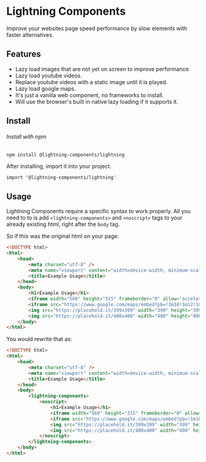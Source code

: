 # Lightning Components

Improve your websites page speed performance by slow elements with faster alternatives.

## Features

- Lazy load images that are not yet on screen to improve performance.
- Lazy load youtube videos.
- Replace youtube videos with a static image until it is played.
- Lazy load google maps.
- It's just a vanilla web component, no frameworks to install.
- Will use the browser's built in native lazy loading if it supports it.

## Install

###### Install with npm

```
npm install @lightning-components/lightning
```

After installing, import it into your project.

```
import '@lightning-components/lightning'
```

## Usage

Lightning Components require a specific syntax to work properly. All you need to to is add ``` <lightning-components> ``` and ``` <noscript> ``` tags to your already existing html, right after the ```body``` tag.

So if this was the original html on your page:
```html
<!DOCTYPE html>
<html>
    <head>
        <meta charset="utf-8" />
        <meta name="viewport" content="width=device-width, minimum-scale=1, initial-scale=1, user-scalable=yes">
        <title>Example Usage</title>
    </head>
    <body>
        <h1>Example Usage</h1>
        <iframe width="560" height="315" frameborder="0" allow="accelerometer; autoplay; encrypted-media; gyroscope; picture-in-picture" allowfullscreen src="https://www.youtube.com/embed/dQw4w9WgXcQ"></iframe>
        <iframe src="https://www.google.com/maps/embed?pb=!1m18!1m12!1m3!1d42562.2757072101!2d-75.15273957606611!3d39.94151589949284!2m3!1f0!2f0!3f0!3m2!1i1024!2i768!4f13.1!3m3!1m2!1s0x89c6c8830b04502f%3A0xce39e053fb81ef23!2sLiberty%20Bell!5e0!3m2!1sen!2sus!4v1574103352377!5m2!1sen!2sus" width="600" height="450" frameborder="0" style="border:0;" allowfullscreen=""></iframe>
        <img src="https://placehold.it/399x399" width="399" height="399" alt="">
        <img src="https://placehold.it/400x400" width="400" height="400" alt="">
    </body>
</html>
```
You would rewrite that as:
```html
<!DOCTYPE html>
<html>
    <head>
        <meta charset="utf-8" />
        <meta name="viewport" content="width=device-width, minimum-scale=1, initial-scale=1, user-scalable=yes">
        <title>Example Usage</title>
    </head>
    <body>
        <lightning-components>
            <noscript>
                <h1>Example Usage</h1>
                <iframe width="560" height="315" frameborder="0" allow="accelerometer; autoplay; encrypted-media; gyroscope; picture-in-picture" allowfullscreen src="https://www.youtube.com/embed/dQw4w9WgXcQ"></iframe>
                <iframe src="https://www.google.com/maps/embed?pb=!1m18!1m12!1m3!1d42562.2757072101!2d-75.15273957606611!3d39.94151589949284!2m3!1f0!2f0!3f0!3m2!1i1024!2i768!4f13.1!3m3!1m2!1s0x89c6c8830b04502f%3A0xce39e053fb81ef23!2sLiberty%20Bell!5e0!3m2!1sen!2sus!4v1574103352377!5m2!1sen!2sus" width="600" height="450" frameborder="0" style="border:0;" allowfullscreen=""></iframe>
                <img src="https://placehold.it/399x399" width="399" height="399" alt="">
                <img src="https://placehold.it/400x400" width="400" height="400" alt="">
            </noscript>
        </lightning-components>
    </body>
</html>
```

